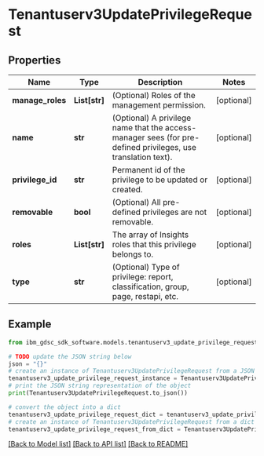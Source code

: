 # Tenantuserv3UpdatePrivilegeRequest


## Properties

Name | Type | Description | Notes
------------ | ------------- | ------------- | -------------
**manage_roles** | **List[str]** | (Optional) Roles of the management permission. | [optional] 
**name** | **str** | (Optional) A privilege name that the access-manager sees (for pre-defined privileges, use translation text). | [optional] 
**privilege_id** | **str** | Permanent id of the privilege to be updated or created. | [optional] 
**removable** | **bool** | (Optional) All pre-defined privileges are not removable. | [optional] 
**roles** | **List[str]** | The array of Insights roles that this privilege belongs to. | [optional] 
**type** | **str** | (Optional) Type of privilege: report, classification, group, page, restapi, etc. | [optional] 

## Example

```python
from ibm_gdsc_sdk_software.models.tenantuserv3_update_privilege_request import Tenantuserv3UpdatePrivilegeRequest

# TODO update the JSON string below
json = "{}"
# create an instance of Tenantuserv3UpdatePrivilegeRequest from a JSON string
tenantuserv3_update_privilege_request_instance = Tenantuserv3UpdatePrivilegeRequest.from_json(json)
# print the JSON string representation of the object
print(Tenantuserv3UpdatePrivilegeRequest.to_json())

# convert the object into a dict
tenantuserv3_update_privilege_request_dict = tenantuserv3_update_privilege_request_instance.to_dict()
# create an instance of Tenantuserv3UpdatePrivilegeRequest from a dict
tenantuserv3_update_privilege_request_from_dict = Tenantuserv3UpdatePrivilegeRequest.from_dict(tenantuserv3_update_privilege_request_dict)
```
[[Back to Model list]](../README.md#documentation-for-models) [[Back to API list]](../README.md#documentation-for-api-endpoints) [[Back to README]](../README.md)


